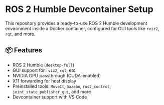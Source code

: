# ROS 2 Humble Devcontainer Setup

This repository provides a ready-to-use ROS 2 Humble development environment inside a Docker container, configured for GUI tools like `rviz2`, `rqt`, and more.

## 📦 Features

- ROS 2 Humble (`desktop-full`)
- GUI support for `rviz2`, `rqt`, etc.
- NVIDIA GPU passthrough (CUDA-enabled)
- X11 forwarding for host display
- Preinstalled tools: `MoveIt`, `Gazebo`, `ros2_control`, `joint_state_publisher_gui`, and more
- Devcontainer support with VS Code
